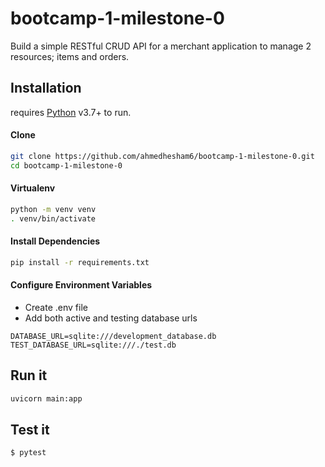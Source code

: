 # bootcamp-1-milestone-0
Build a simple RESTful CRUD API for a merchant application to manage 2 resources; items and orders.


## Installation

 requires [Python](https://www.python.org/) v3.7+ to run.
 
#### Clone

```sh
git clone https://github.com/ahmedhesham6/bootcamp-1-milestone-0.git
cd bootcamp-1-milestone-0
```

#### Virtualenv
```sh
python -m venv venv
. venv/bin/activate
```

#### Install Dependencies
```sh
pip install -r requirements.txt
```

#### Configure Environment Variables
- Create .env file
- Add both active and testing database urls
```
DATABASE_URL=sqlite:///development_database.db
TEST_DATABASE_URL=sqlite:///./test.db
```

## Run it

```sh
uvicorn main:app
```

## Test it

```sh
$ pytest
```
